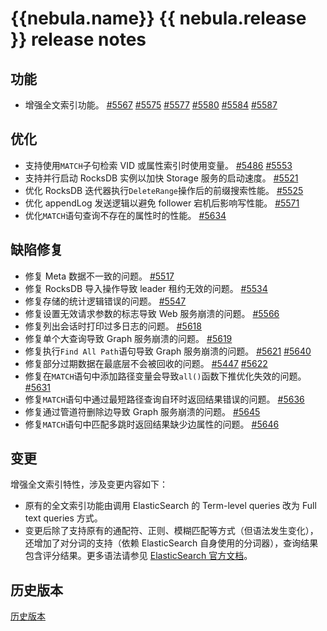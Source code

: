# {{nebula.name}} {{ nebula.release }} release notes

## 功能

- 增强全文索引功能。 [#5567](https://github.com/vesoft-inc/nebula/pull/5567) [#5575](https://github.com/vesoft-inc/nebula/pull/5575) [#5577](https://github.com/vesoft-inc/nebula/pull/5577) [#5580](https://github.com/vesoft-inc/nebula/pull/5580) [#5584](https://github.com/vesoft-inc/nebula/pull/5584) [#5587](https://github.com/vesoft-inc/nebula/pull/5587)

## 优化

- 支持使用`MATCH`子句检索 VID 或属性索引时使用变量。 [#5486](https://github.com/vesoft-inc/nebula/pull/5486) [#5553](https://github.com/vesoft-inc/nebula/pull/5553)
- 支持并行启动 RocksDB 实例以加快 Storage 服务的启动速度。 [#5521](https://github.com/vesoft-inc/nebula/pull/5521)
- 优化 RocksDB 迭代器执行`DeleteRange`操作后的前缀搜索性能。 [#5525](https://github.com/vesoft-inc/nebula/pull/5525)
- 优化 appendLog 发送逻辑以避免 follower 宕机后影响写性能。 [#5571](https://github.com/vesoft-inc/nebula/pull/5571)
- 优化`MATCH`语句查询不存在的属性时的性能。 [#5634](https://github.com/vesoft-inc/nebula/pull/5634)

## 缺陷修复

- 修复 Meta 数据不一致的问题。 [#5517](https://github.com/vesoft-inc/nebula/pull/5517)
- 修复 RocksDB 导入操作导致 leader 租约无效的问题。 [#5534](https://github.com/vesoft-inc/nebula/pull/5534)
- 修复存储的统计逻辑错误的问题。 [#5547](https://github.com/vesoft-inc/nebula/pull/5547)
- 修复设置无效请求参数的标志导致 Web 服务崩溃的问题。 [#5566](https://github.com/vesoft-inc/nebula/pull/5566)
- 修复列出会话时打印过多日志的问题。 [#5618](https://github.com/vesoft-inc/nebula/pull/5618)
- 修复单个大查询导致 Graph 服务崩溃的问题。 [#5619](https://github.com/vesoft-inc/nebula/pull/5619)
- 修复执行`Find All Path`语句导致 Graph 服务崩溃的问题。 [#5621](https://github.com/vesoft-inc/nebula/pull/5621) [#5640](https://github.com/vesoft-inc/nebula/pull/5640)
- 修复部分过期数据在最底层不会被回收的问题。 [#5447](https://github.com/vesoft-inc/nebula/pull/5447) [#5622](https://github.com/vesoft-inc/nebula/pull/5622)
- 修复在`MATCH`语句中添加路径变量会导致`all()`函数下推优化失效的问题。 [#5631](https://github.com/vesoft-inc/nebula/pull/5631)
- 修复`MATCH`语句中通过最短路径查询自环时返回结果错误的问题。 [#5636](https://github.com/vesoft-inc/nebula/pull/5636)
- 修复通过管道符删除边导致 Graph 服务崩溃的问题。 [#5645](https://github.com/vesoft-inc/nebula/pull/5645)
- 修复`MATCH`语句中匹配多跳时返回结果缺少边属性的问题。 [#5646](https://github.com/vesoft-inc/nebula/pull/5646)

## 变更

增强全文索引特性，涉及变更内容如下：

- 原有的全文索引功能由调用 ElasticSearch 的 Term-level queries 改为 Full text queries 方式。
- 变更后除了支持原有的通配符、正则、模糊匹配等方式（但语法发生变化），还增加了对分词的支持（依赖 ElasticSearch 自身使用的分词器），查询结果包含评分结果。更多语法请参见 [ElasticSearch 官方文档](https://www.elastic.co/guide/en/elasticsearch/reference/current/full-text-queries.html)。

## 历史版本

[历史版本](https://www.nebula-graph.com.cn/tags/%E5%8F%91%E7%89%88%E8%AF%B4%E6%98%8E)
